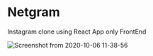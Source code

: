 # Netgram
Instagram clone using React App  only FrontEnd

![Screenshot from 2020-10-06 11-38-56](https://user-images.githubusercontent.com/42669128/95165104-f3cbb780-07c8-11eb-8ad9-eeed9a8dda63.png)

